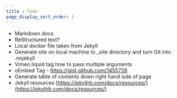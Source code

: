 ```yaml
---
title : Todo
page_display_sort_order: 1
---
```


* Markdown docs
* ReStructured text?
* Local docker file taken from Jekyll
* Generate site on local machine to _site directory and turn Git into .nojekyll
* Vimeo liquid tag how to pass multiple arguments
* oEmbed Tag - https://gist.github.com/1455726
* Generate table of contents down right hand side of page
* Jekyll resources [https://jekyllrb.com/docs/resources/](https://jekyllrb.com/docs/resources/)